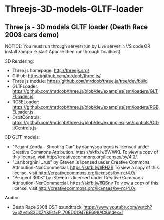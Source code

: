 # Threejs-3D-models-GLTF-loader
Three js - 3D models GLTF loader (Death Race 2008 cars demo)
----------------
NOTICE: You must run through server (run by Live server in VS code OR install Xampp -> start Apache then run through localhost)

3D Rendering:
- Three.js homepage: http://threejs.org/
- Github: https://github.com/mrdoob/three.js/
- Three js module: https://github.com/mrdoob/three.js/tree/dev/build
- GLTFLoader: https://github.com/mrdoob/three.js/blob/dev/examples/jsm/loaders/GLTFLoader.js
- RGBELoader: https://github.com/mrdoob/three.js/blob/dev/examples/jsm/loaders/RGBELoader.js
- OrbitControls: https://github.com/mrdoob/three.js/blob/dev/examples/jsm/controls/OrbitControls.js

3D GLTF models:
-  "Pagani Zonda - Shooting Car" by dannysgallegos is licensed under Creative Commons Attribution. https://skfb.ly/6WWKL To view a copy of this license, visit http://creativecommons.org/licenses/by/4.0/.
- "Lamborghini Urus" by iSteven is licensed under Creative Commons Attribution-NonCommercial. https://skfb.ly/6RHZR To view a copy of this license, visit http://creativecommons.org/licenses/by-nc/4.0/.
- "Peugeot 3008" by iSteven is licensed under Creative Commons Attribution-NonCommercial. https://skfb.ly/6QSnv To view a copy of this license, visit http://creativecommons.org/licenses/by-nc/4.0/.

Audio:
- Death Race 2008 OST soundtrack: https://www.youtube.com/watch?v=pXvsb83D0ZY&list=PL708D01947BE698AC&index=1
